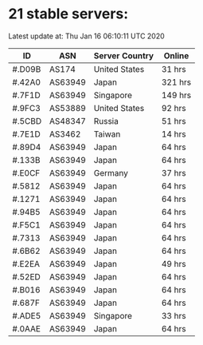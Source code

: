 # 21 stable servers:

Latest update at: Thu Jan 16 06:10:11 UTC 2020

| ID | ASN | Server Country | Online |
| -- | --- | -------------- | ------ |
| #.D09B | AS174 | United States | 31 hrs |
| #.42A0 | AS63949 | Japan | 321 hrs |
| #.7F1D | AS63949 | Singapore | 149 hrs |
| #.9FC3 | AS53889 | United States | 92 hrs |
| #.5CBD | AS48347 | Russia | 51 hrs |
| #.7E1D | AS3462 | Taiwan | 14 hrs |
| #.89D4 | AS63949 | Japan | 64 hrs |
| #.133B | AS63949 | Japan | 64 hrs |
| #.E0CF | AS63949 | Germany | 37 hrs |
| #.5812 | AS63949 | Japan | 64 hrs |
| #.1271 | AS63949 | Japan | 64 hrs |
| #.94B5 | AS63949 | Japan | 64 hrs |
| #.F5C1 | AS63949 | Japan | 64 hrs |
| #.7313 | AS63949 | Japan | 64 hrs |
| #.6B62 | AS63949 | Japan | 64 hrs |
| #.E2EA | AS63949 | Japan | 49 hrs |
| #.52ED | AS63949 | Japan | 64 hrs |
| #.B016 | AS63949 | Japan | 64 hrs |
| #.687F | AS63949 | Japan | 64 hrs |
| #.ADE5 | AS63949 | Singapore | 33 hrs |
| #.0AAE | AS63949 | Japan | 64 hrs |

